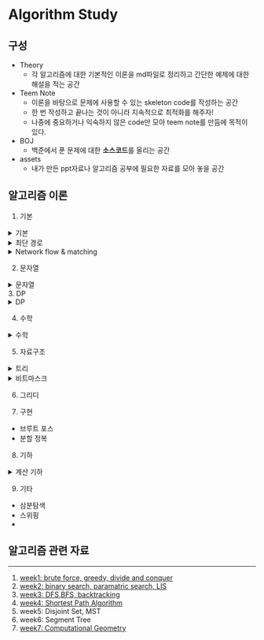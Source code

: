 # Algorithm Study

## 구성
 - Theory
   - 각 알고리즘에 대한 기본적인 이론을 md파일로 정리하고 간단한 예제에 대한 해설을 적는 공간
 - Teem Note
   - 이론을 바탕으로 문제에 사용할 수 있는 skeleton code를 작성하는 공간
   - 한 번 작성하고 끝나는 것이 아니라 지속적으로 최적화를 해주자!
   - 나중에 중요하거나 익숙하지 않은 code만 모아 teem note를 만듬에 목적이 있다.
 - BOJ
   - 백준에서 푼 문제에 대한 **소스코드**를 올리는 공간
 - assets
   - 내가 만든 ppt자료나 알고리즘 공부에 필요한 자료를 모아 놓을 공간


## 알고리즘 이론 

1. 기본
 <details>
 <summary>기본</summary>
 <div markdown="1">DFS</div>
 <div markdown="2">BFS</div>
 <div markdown="3">위상정렬</div>
 <div markdown="4">백트래킹</div>
 <div markdown="5">Euler Path/Circuit</div>
 <div markdown="6">SCC(Strong Connected Component)</div>
 <div markdown="7">2-SAT</div>
 <div markdown="8">단절점</div>
 <div markdown="9">MST</div>
 <div markdown="10">Global min-cut</div>
</details>

 <details>
<summary>최단 경로</summary>
 <div markdown="1">Dijkstra</div>
 <div markdown="2">Bellman-Ford</div>
 <div markdown="3">Floyd-Warshall</div>
 <div markdown="4">SPFA</div>
</details>

<details>
<summary>Network flow & matching</summary>
 <div markdown="1">포드-풀커슨</div>
 <div markdown="2">에드먼 카프</div>
 <div markdown="3">디닉</div>
 <div markdown="4">최대유량(포드-풀커슨 or 에드먼 카프 or 디닉)</div>
 <div markdown="5">MCMF</div>
 <div markdown="6">이분매칭</div>
 <div markdown="7">Hopcroft-Karp</div>
 <div markdown="8">최소 버텍스 커버</div>
</details>

2. 문자열

<details>
<summary>문자열</summary>
 <div markdown="1">kmp</div>
 <div markdown="2">트라이</div>
 <div markdown="3">아호코라식</div>
 <div markdown="4">로빈-카프 알고리즘</div>
 <div markdown="5">suffix array</div>
</details>
3. DP
<details>
<summary>DP</summary>
 <div markdown="1">배낭문제</div>
 <div markdown="2">트리에서의 DP</div>
 <div markdown="3">다차원 DP</div>
</details>

4. 수학
<details>
<summary>수학</summary>
 <div markdown="1">페르마의 소정리</div>
 <div markdown="2">FFT</div>
 <div markdown="3">확장유클리드</div>
 <div markdown="4">중국인 나머지 정리</div>
</details>

5. 자료구조
<details>
<summary>트리</summary>
 <div markdown="1">세그먼트 트리</div>
 <div markdown="2">lazy propagation</div>
 <div markdown="3">펜윅트리</div>
 <div markdown="4">sqrt decomposition</div>
 <div markdown="5">persistent segment tree</div>
 <div markdown="6">Merge sort tree</div>
 <div markdown="7">MO's algorithm</div>
 <div markdown="8">Parallel binary search</div>
</details>

<details>
<summary>비트마스크</summary>
 <div markdown="1">nothing</div>

</details>

6. 그리디


7. 구현
 - 브루트 포스
 - 분할 정복

8. 기하
<details>
<summary>계산 기하</summary>
 <div markdown="1">컨벡스헐</div>
 <div markdown="2">회전하는 캘리퍼스</div>
 <div markdown="3">CCW</div>
 <div markdown="4">Convex Hull Trick</div>
</details>

9. 기타
- 삼분탐색
- 스위핑
- 

## 알고리즘 관련 자료
------

 1. [week1: brute force, greedy, divide and conquer](./2021_summer_study/handout/summer_algorithm_study_week1.pdf)
 2. [week2: binary search, paramatric search, LIS](./2021_summer_study/handout/summer_algorithm_study_week2.pdf)
 3. [week3: DFS,BFS, backtracking](./2021_summer_study/handout/summer_algorithm_study_week3.pdf)
 4. [week4: Shortest Path Algorithm](./2021_summer_study/handout/summer_algorithm_study_week4.pdf)
 5. week5: Disjoint Set, MST
 7. week6: Segment Tree
 8. [week7: Computational Geometry](./files/algorithm_study_computational_geometry.pdf)
